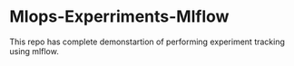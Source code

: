 # Mlops-Experriments-Mlflow
This repo has complete demonstartion of performing experiment tracking using mlflow.

